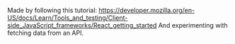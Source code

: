 Made by following this tutorial:
https://developer.mozilla.org/en-US/docs/Learn/Tools_and_testing/Client-side_JavaScript_frameworks/React_getting_started
And experimenting with fetching data from an API.
